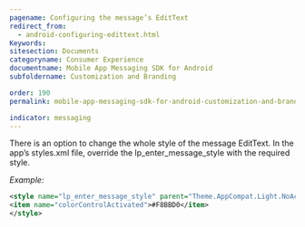 ```yaml
---
pagename: Configuring the message’s EditText
redirect_from:
  - android-configuring-edittext.html
Keywords:
sitesection: Documents
categoryname: Consumer Experience
documentname: Mobile App Messaging SDK for Android
subfoldername: Customization and Branding

order: 190
permalink: mobile-app-messaging-sdk-for-android-customization-and-branding-configuring-the-message-s-edittext.html

indicator: messaging
---
```


There is an option to change the whole style of the message EditText. In the app’s styles.xml file, override the lp_enter_message_style with the required style.

*Example:*

```xml
<style name="lp_enter_message_style" parent="Theme.AppCompat.Light.NoActionBar">
<item name="colorControlActivated">#F8BBD0</item>
</style>
```

